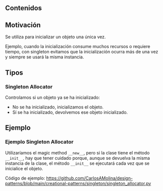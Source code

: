 ## Contenidos


## Motivación

Se utiliza para inicializar un objeto una única vez.

Ejemplo, cuando la inicialización consume muchos recursos o requiere tiempo, con singleton evitamos que la inicialización ocurra más de una vez y siempre se usará la misma instancia.

## Tipos

### Singleton Allocator

Controlamos si un objeto ya se ha inicializado:

- No se ha inicializado, inicializamos el objeto.
- Sí se ha inicializado, devolvemos ese objeto inicializado.

## Ejemplo

### Ejemplo Singleton Allocator

Utilizaríamos el magic method `__new__`, pero si la clase tiene el método `__init__`, hay que tener cuidado porque, aunque se devuelva la misma instancia de la clase, el método `__init__` se ejecutará cada vez que se inicialice el objeto.

Código de ejemplo: <https://github.com/CarlosAMolina/design-patterns/blob/main/creational-patterns/singleton/singleton_allocator.py>
